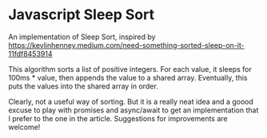 # Javascript Sleep Sort

An implementation of Sleep Sort, inspired by https://kevlinhenney.medium.com/need-something-sorted-sleep-on-it-11fdf8453914

This algorithm sorts a list of positive integers. For each value, it sleeps for 100ms * value, then appends the value to a shared array. 
Eventually, this puts the values into the shared array in order. 

Clearly, not a useful way of sorting. But it is a really neat idea and a goood excuse to play with promises and async/await to get an implementation
that I prefer to the one in the article. Suggestions for improvements are welcome!
